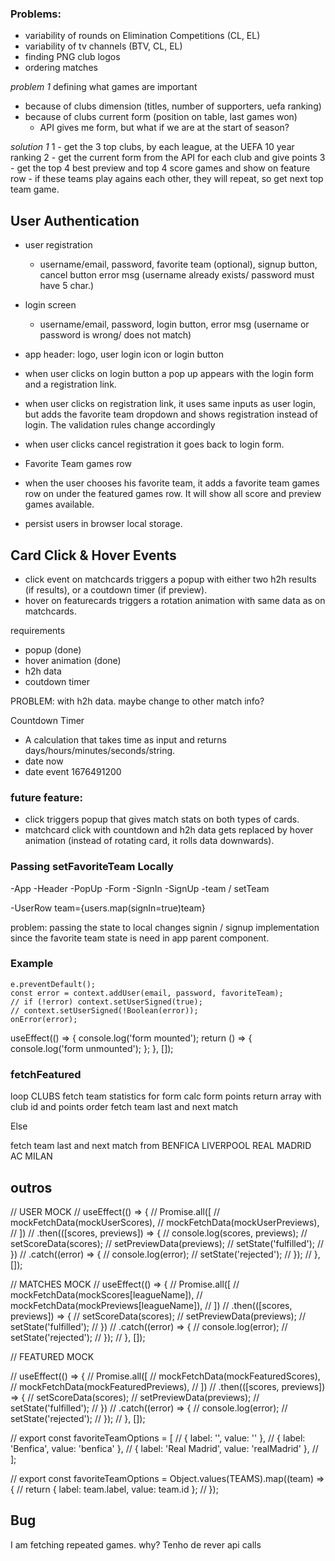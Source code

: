 ### Problems:

- variability of rounds on Elimination Competitions (CL, EL)
- variability of tv channels (BTV, CL, EL)
- finding PNG club logos
- ordering matches

_problem 1_
defining what games are important

- because of clubs dimension (titles, number of supporters, uefa ranking)
- because of clubs current form (position on table, last games won)
  - API gives me form, but what if we are at the start of season?

_solution 1_
1 - get the 3 top clubs, by each league, at the UEFA 10 year ranking
2 - get the current form from the API for each club and give points
3 - get the top 4 best preview and top 4 score games and show on feature row - if these teams play agains each other, they will repeat, so get next top team game.

## User Authentication

- user registration
  - username/email, password, favorite team (optional), signup button, cancel button error msg (username already exists/ password must have 5 char.)
- login screen
  - username/email, password, login button, error msg (username or password is wrong/ does not match)
- app header: logo, user login icon or login button
- when user clicks on login button a pop up appears with the login form and a registration link.
- when user clicks on registration link, it uses same inputs as user login, but adds the favorite team dropdown and shows registration instead of login. The validation rules change accordingly
- when user clicks cancel registration it goes back to login form.

- Favorite Team games row
- when the user chooses his favorite team, it adds a favorite team games row on under the featured games row. It will show all score and preview games available.

- persist users in browser local storage.

## Card Click & Hover Events

- click event on matchcards triggers a popup with either two h2h results (if results), or a coutdown timer (if preview).
- hover on featurecards triggers a rotation animation with same data as on matchcards.

requirements

- popup (done)
- hover animation (done)
- h2h data
- coutdown timer

PROBLEM: with h2h data. maybe change to other match info?

Countdown Timer

- A calculation that takes time as input and returns days/hours/minutes/seconds/string.
- date now
- date event 1676491200

### future feature:

- click triggers popup that gives match stats on both types of cards.
- matchcard click with countdown and h2h data gets replaced by hover animation (instead of rotating card, it rolls data downwards).

### Passing setFavoriteTeam Locally

<!-- prettier-ignore -->
-App
  -Header
    -PopUp
      -Form
        -SignIn
        -SignUp
          -team / setTeam

-UserRow team={users.map(signIn=true)team}

problem: passing the state to local changes signin / signup implementation since the favorite team state is need in app parent component.

### Example

    e.preventDefault();
    const error = context.addUser(email, password, favoriteTeam);
    // if (!error) context.setUserSigned(true);
    // context.setUserSigned(!Boolean(error));
    onError(error);

useEffect(() => {
console.log('form mounted');
return () => {
console.log('form unmounted');
};
}, []);

### fetchFeatured

loop CLUBS
fetch team statistics for form
calc form points
return array with club id and points
order
fetch team last and next match

Else

fetch team last and next match from BENFICA LIVERPOOL REAL MADRID AC MILAN

## outros

// USER MOCK
// useEffect(() => {
// Promise.all([
// mockFetchData(mockUserScores),
// mockFetchData(mockUserPreviews),
// ])
// .then(([scores, previews]) => {
// console.log(scores, previews);
// setScoreData(scores);
// setPreviewData(previews);
// setState('fulfilled');
// })
// .catch((error) => {
// console.log(error);
// setState('rejected');
// });
// }, []);

// MATCHES MOCK
// useEffect(() => {
// Promise.all([
// mockFetchData(mockScores[leagueName]),
// mockFetchData(mockPreviews[leagueName]),
// ])
// .then(([scores, previews]) => {
// setScoreData(scores);
// setPreviewData(previews);
// setState('fulfilled');
// })
// .catch((error) => {
// console.log(error);
// setState('rejected');
// });
// }, []);

// FEATURED MOCK

// useEffect(() => {
// Promise.all([
// mockFetchData(mockFeaturedScores),
// mockFetchData(mockFeaturedPreviews),
// ])
// .then(([scores, previews]) => {
// setScoreData(scores);
// setPreviewData(previews);
// setState('fulfilled');
// })
// .catch((error) => {
// console.log(error);
// setState('rejected');
// });
// }, []);

// export const favoriteTeamOptions = [
// { label: '', value: '' },
// { label: 'Benfica', value: 'benfica' },
// { label: 'Real Madrid', value: 'realMadrid' },
// ];

// export const favoriteTeamOptions = Object.values(TEAMS).map((team) => {
// return { label: team.label, value: team.id };
// });

## Bug

I am fetching repeated games. why?
Tenho de rever api calls
